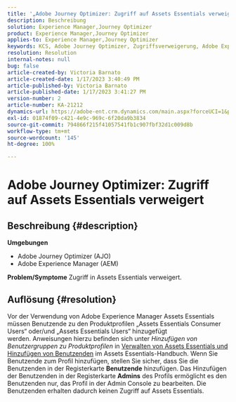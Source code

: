 ```yaml
---
title: '„Adobe Journey Optimizer: Zugriff auf Assets Essentials verweigert“'
description: Beschreibung
solution: Experience Manager,Journey Optimizer
product: Experience Manager,Journey Optimizer
applies-to: Experience Manager,Journey Optimizer
keywords: KCS, Adobe Journey Optimizer, Zugriffsverweigerung, Adobe Experience Manager, AEM, AJO, Assets Essentials, Fehlerbehebung
resolution: Resolution
internal-notes: null
bug: false
article-created-by: Victoria Barnato
article-created-date: 1/17/2023 3:40:49 PM
article-published-by: Victoria Barnato
article-published-date: 1/17/2023 3:41:27 PM
version-number: 2
article-number: KA-21212
dynamics-url: https://adobe-ent.crm.dynamics.com/main.aspx?forceUCI=1&pagetype=entityrecord&etn=knowledgearticle&id=cfeedd4e-7d96-ed11-aad1-6045bd006079
exl-id: 01874f09-c421-4e9c-969c-6f20da9b3834
source-git-commit: 794866f215f41057541fb1c907fbf32d1c009d8b
workflow-type: tm+mt
source-wordcount: '145'
ht-degree: 100%

---
```


# Adobe Journey Optimizer: Zugriff auf Assets Essentials verweigert

## Beschreibung {#description}

<b>Umgebungen</b>
- Adobe Journey Optimizer (AJO)
- Adobe Experience Manager (AEM)



<b>Problem/Symptome</b>
Zugriff in Assets Essentials verweigert.


## Auflösung {#resolution}


Vor der Verwendung von Adobe Experience Manager Assets Essentials müssen Benutzende zu den Produktprofilen „Assets Essentials Consumer Users“ oder/und „Assets Essentials Users“ hinzugefügt werden. Anweisungen hierzu befinden sich unter *Hinzufügen von Benutzergruppen zu Produktprofilen* in [Verwalten von Assets Essentials und Hinzufügen von Benutzenden](https://experienceleague.adobe.com/docs/experience-manager-assets-essentials/help/get-started-admins/deploy-administer.html?lang=de#add-users-to-product-profiles) im Assets Essentials-Handbuch. Wenn Sie Benutzende zum Profil hinzufügen, stellen Sie sicher, dass Sie die Benutzenden in der Registerkarte <b>Benutzende</b> hinzufügen. Das Hinzufügen der Benutzenden in der Registerkarte <b>Admins</b> des Profils ermöglicht es den Benutzenden nur, das Profil in der Admin Console zu bearbeiten. Die Benutzenden erhalten dadurch keinen Zugriff auf Assets Essentials.

